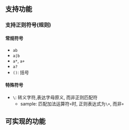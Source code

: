 ## 支持功能
### 支持正则符号(规则)
#### 常规符号
- `ab`
- `a|b`
- `a*`, `a+`
- `a?`
- `()`: 括号

#### 特殊符号
- `\`: 转义字符,表达字母原义, 而非正则匹配符
  - sample: 匹配加法运算符`+`时, 正则表达式为`\+`, 而非`+`

## 可实现的功能
